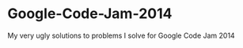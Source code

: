 Google-Code-Jam-2014
====================

My very ugly solutions to problems I solve for Google Code Jam 2014
